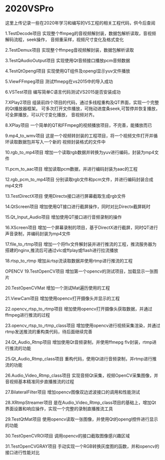 # 2020VSPro
这里上传记录一些在2020年学习和编写的VS工程的相关工程代码，供今后查阅

1.TestDecode项目
实现整个ffmpeg的音视频解封装，数据包解析读取，音视频解码流程，seek操作，
音频重采样，视频尺寸变化及格式变化

2.TestDemux项目
实现整个ffmpeg音视频解封装，数据包解析读取

3.TestQAudioOutput项目
实现使用Qt音频接口播放pcm音频数据

4.TestQtOpengl项目
实现使用QT组件及opengl显示yuv文件播放

5.ViewFFmpeg项目
测试ffmepg在vs2015中的导入成功

6.VSTest项目
编写简单C语言代码测试VS2015是否安装成功

7.XPlay2项目
组装前四个项目的代码，通过多线程重构及QT界面，实现一个完整的Qt播放器框架。
可多次打开文件播放，可拖动进度条seek,可暂停并恢复播放，可全屏播放，可以尺寸变化播放，
音视频对齐。

8.XPlay项目
一个简单的QT和FFmpeg的视频播放项目，不完善，能播放而已

9.mp4_to_wmv项目
这是一个视频转封装的工程项目，将一个视频文件打开并循环读取数据包并写入一个新的
视频封装格式的文件中

10.rgb_to_mp4项目
增加一个读取rgb数据并转换为yuv进行编码，封装为mp4文件

11.pcm_to_aac项目
增加读取pcm数据，并进行编码封装为aac的工程

12.rgb_pcm_to_mp4项目
分别读取rgb文件和pcm文件，并进行编码封装合成mp4文件

13.TestDirectX项目
使用Directx接口进行屏幕截取生成rgb文件

14.QtScreen项目
增加使用QT接口进行截屏操作，同时对比Directx截屏耗时

15.Qt_Input_Audio项目
增加使用QT接口进行音频录制的操作

16.XScreen项目
增加一个屏幕录制的项目，基于DirectX进行截屏，同时QT进行声音录制，并编码封装为mp4文件 

17.file_to_rtmp项目
增加一个将flv文件解封装并进行推流的工程，推流服务器为搭建的nginx,推流后可通过vlc或ffplay或flash进行拉流播放

18.rtsp_to_rtmp
增加从rtsp流读取数据并使用rtmp进行推流的工程

OPENCV
19.TestOpenCV项目
增加第一个opencv的测试项目，加载显示一张图片

20.TestOpenCVMat
增加一个测试Mat遍历使用的工程

21.ViewCam项目
增加使用opencv打开摄像头并显示的工程

22.opencv_rtsp_to_rtmp项目
增加使用opencv打开摄像头获取数据，并通过ffmpeg进行推流的过程

23.opencv_rtsp_to_rtmp_class项目
增加使用opencv进行视频采集渲染，并通过rtmp发送推流的重构类代码，待后面继续完善

24.Qt_Audio_Rtmp项目
增加使用Qt音频录制，并使用ffmepg flv封装，rtmp进行推流的功能

25.Qt_Audio_Rtmp_class项目
重构代码，使用Qt进行音频录制，并rtmp进行推流的功能

26.Audio_Video_Rtmp_class项目
实现音频Qt采集，视频OpenCV采集图像，并音视频基本精准同步直播推流的过程

27.BilateralFilter项目
增加opencv图像双边滤波接口的调用和性能测试

28.XRtmpStreamer项目
是在Audio_Video_Rtmp_class项目的基础上，增加Qt界面设置和响应操作，实现一个完整的录制直播推流工具

29.TestQtMat项目
使用opencv读取一张图像，并使用Qt的opengl控件进行显示的功能

30.TestOpenCVROI项目
调用opencv的接口截取图像感兴趣区域

31.TestOpenCVGRAY项目
手动实现一个RGB转换灰度图的函数，并和opencv的接口进行性能对比